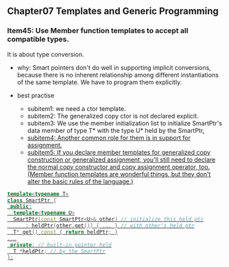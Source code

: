 ## Chapter07 Templates and Generic Programming

### Item45: Use Member function templates to accept all compatible types.

It is about type conversion.

- why: Smart pointers don't do well in supporting implicit conversions, because 
there is no inherent relationship among different instantiations of the same template.
We have to program them explicitly.

- best practise
  - subitem1: we need a ctor template.
  - subitem2: The generalized copy ctor is not declared explicit.
  - subitem3: We use the member initialization list to initialize SmartPtr<T>'s data member of type T* with the type U*
  held by the SmartPtr<U>.
  - subitem4: Another common role for them is in support for assignment.
  - subitem5: If you declare member templates for generalized copy construction or generalized assignment, you'll
still need to declare the normal copy constructor and copy assignment operator, too.(Member function templates are wonderful things, but they don't alter the basic rules of the language.)

```cpp
template<typename T>
class SmartPtr {
 public:
  template<typename U>
  SmartPtr(const SmartPtr<U>& other) // initialize this held ptr
      : heldPtr(other.get()) { ... } // with other's held ptr
  T* get() const { return heldPtr; }
...
 private: // built-in pointer held
  T *heldPtr; // by the SmartPtr
};
```
